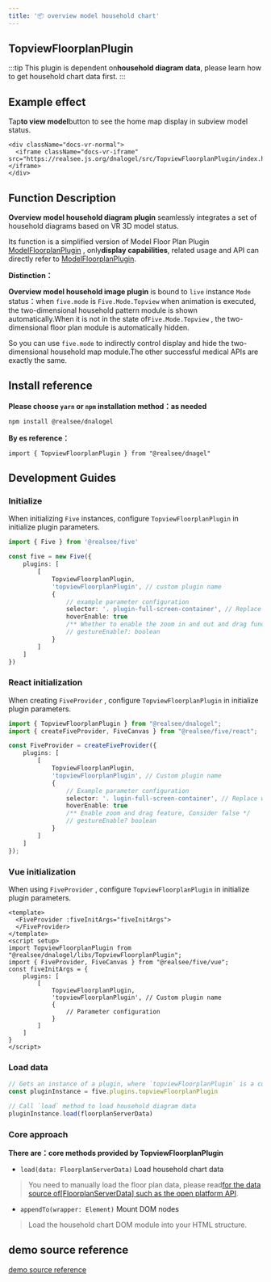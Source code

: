 ```yaml
---
title: '📦 overview model household chart'
---
```


## **TopviewFloorplanPlugin**

:::tip This plugin is dependent on**household diagram data**, please learn how to get household chart data first.
:::

## Example effect

Tap**to view model**button to see the home map display in subview model status.

```mdx-code-block
<div className="docs-vr-normal">
  <iframe className="docs-vr-iframe" src="https://realsee.js.org/dnalogel/src/TopviewFloorplanPlugin/index.html"></iframe>
</div>
```

## Function Description

**Overview model household diagram plugin** seamlessly integrates a set of household diagrams based on VR 3D model status.

Its function is a simplified version of Model Floor Plan Plugin [ModelFloorplanPlugin](ModelFloorplanPlugin.md) , only**display capabilities**, related usage and API can directly refer to [ModelFloorplanPlugin](ModelFloorplanPlugin.md).

**Distinction：**

**Overview model household image plugin** is bound to `live` instance `Mode` status：when `five.mode` is `Five.Mode.Topview` when animation is executed, the two-dimensional household pattern module is shown automatically.When it is not in the state of`Five.Mode.Topview` , the two-dimensional floor plan module is automatically hidden.

So you can use `five.mode` to indirectly control display and hide the two-dimensional household map module.The other successful medical APIs are exactly the same.

## Install reference

**Please choose `yarn` or `npm` installation method：as needed**

```bash npm2yarn
npm install @realsee/dnalogel
```

**By es reference：**

```tsx
import { TopviewFloorplanPlugin } from "@realsee/dnagel"
```

## Development Guides

### Initialize

When initializing `Five` instances, configure `TopviewFloorplanPlugin` in initialize plugin parameters.

```ts
import { Five } from '@realsee/five'

const five = new Five({
    plugins: [
        [
            TopviewFloorplanPlugin,
            'topviewFloorplanPlugin', // custom plugin name
            {
                // example parameter configuration
                selector: '. plugin-full-screen-container', // Replace with your container node
                hoverEnable: true
                /** Whether to enable the zoom in and out and drag functions, the default is false */
                // gestureEnable?: boolean 
            }
        ]
    ]
})
```

### React initialization

When creating `FiveProvider` , configure `TopviewFloorplanPlugin` in initialize plugin parameters.

```ts
import { TopviewFloorplanPlugin } from "@realsee/dnalogel";
import { createFiveProvider, FiveCanvas } from "@realsee/five/react";

const FiveProvider = createFiveProvider({
    plugins: [
        [
            TopviewFloorplanPlugin,
            'topviewFloorplanPlugin', // Custom plugin name
            {
                // Example parameter configuration
                selector: '. lugin-full-screen-container', // Replace with your container node
                hoverEnable: true
                /** Enable zoom and drag feature, Consider false */
                // gestureEnable? boolean 
            }
        ]
    ]
});
```

### Vue initialization

When using `FiveProvider` , configure `TopviewFloorplanPlugin` in initialize plugin parameters.

```vue
<template>
  <FiveProvider :fiveInitArgs="fiveInitArgs">
  </FiveProvider>
</template>
<script setup>
import TopviewFloorplanPlugin from "@realsee/dnalogel/libs/TopviewFloorplanPlugin";
import { FiveProvider, FiveCanvas } from "@realsee/five/vue";
const fiveInitArgs = {
    plugins: [
        [
            TopviewFloorplanPlugin,
            'topviewFloorplanPlugin', // Custom plugin name
            {
                // Parameter configuration
            }
        ]
    ]
}
</script>
```

### Load data

```ts
// Gets an instance of a plugin, where `topviewFloorplanPlugin` is a custom name on initialization
const pluginInstance = five.plugins.topviewFloorplanPlugin 

// Call `load` method to load household diagram data
pluginInstance.load(floorplanServerData)
```

### Core approach

**There are：core methods provided by TopviewFloorplanPlugin**

- `load(data: FloorplanServerData)` Load household chart data

> You need to manually load the floor plan data, please read[for the data source of[FloorplanServerData] such as the open platform API](https://open-platform.realsee.com/developer/open/api#/).

- `appendTo(wrapper: Element)` Mount DOM nodes

> Load the household chart DOM module into your HTML structure.

## demo source reference

[demo source reference](https://github.com/realsee-developer/dnalogel/tree/main/examples/src)
